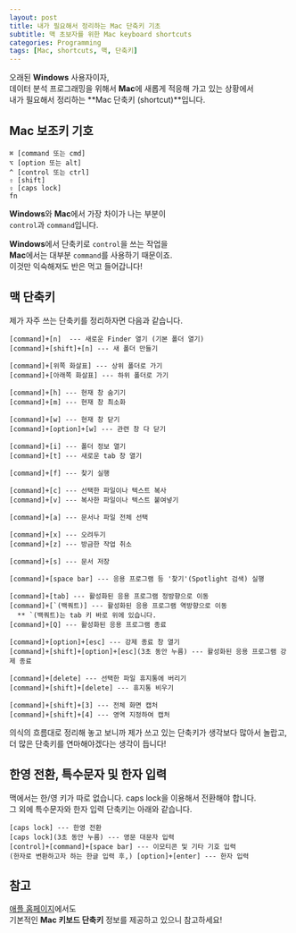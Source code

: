```yaml
---
layout: post
title: 내가 필요해서 정리하는 Mac 단축키 기초
subtitle: 맥 초보자를 위한 Mac keyboard shortcuts 
categories: Programming
tags: [Mac, shortcuts, 맥, 단축키]
---
```




오래된 **Windows** 사용자이자,  
데이터 분석 프로그래밍을 위해서 **Mac**에 새롭게 적응해 가고 있는 상황에서  
내가 필요해서 정리하는 **Mac 단축키 (shortcut)**입니다.  


## Mac 보조키 기호
```
⌘ [command 또는 cmd]  
⌥ [option 또는 alt]  
^ [control 또는 ctrl]
⇧ [shift]
⇪ [caps lock]
fn 
```


**Windows**와 **Mac**에서 가장 차이가 나는 부분이  
`control`과 `command`입니다.  

**Windows**에서 단축키로 `control`을 쓰는 작업을  
**Mac**에서는 대부분 `command`를 사용하기 때문이죠.  
이것만 익숙해져도 반은 먹고 들어갑니다!  


## 맥 단축키

제가 자주 쓰는 단축키를 정리하자면 다음과 같습니다.  

```
[command]+[n]  --- 새로운 Finder 열기 (기본 폴더 열기)
[command]+[shift]+[n] --- 새 폴더 만들기 

[command]+[위쪽 화살표] --- 상위 폴더로 가기 
[command]+[아래쪽 화살표] --- 하위 폴더로 가기 

[command]+[h] --- 현재 창 숨기기 
[command]+[m] --- 현재 창 최소화 

[command]+[w] --- 현재 창 닫기
[command]+[option]+[w] --- 관련 창 다 닫기 

[command]+[i] --- 폴더 정보 열기 
[command]+[t] --- 새로운 tab 창 열기  

[command]+[f] --- 찾기 실행

[command]+[c] --- 선택한 파일이나 텍스트 복사 
[command]+[v] --- 복사한 파일이나 텍스트 붙여넣기 

[command]+[a] --- 문서나 파일 전체 선택 

[command]+[x] --- 오려두기 
[command]+[z] --- 방금한 작업 취소 

[command]+[s] --- 문서 저장 

[command]+[space bar] --- 응용 프로그램 등 '찾기'(Spotlight 검색) 실행 

[command]+[tab] --- 활성화된 응용 프로그램 정방향으로 이동 
[command]+[`(백쿼트)] --- 활성화된 응용 프로그램 역방향으로 이동 
  ** `(백쿼트)는 tab 키 바로 위에 있습니다. 
[command]+[Q] --- 활성화된 응용 프로그램 종료 

[command]+[option]+[esc] --- 강제 종료 창 열기 
[command]+[shift]+[option]+[esc](3초 동안 누름) --- 활성화된 응용 프로그램 강제 종료 

[command]+[delete] --- 선택한 파일 휴지통에 버리기 
[command]+[shift]+[delete] --- 휴지통 비우기 

[command]+[shift]+[3] --- 전체 화면 캡처
[command]+[shift]+[4] --- 영역 지정하여 캡처 

```


의식의 흐름대로 정리해 놓고 보니까 제가 쓰고 있는 단축키가 생각보다 많아서 놀랍고,  
더 많은 단축키를 연마해야겠다는 생각이 듭니다!  



## 한영 전환, 특수문자 및 한자 입력 

맥에서는 한/영 키가 따로 없습니다. caps lock을 이용해서 전환해야 합니다.  
그 외에 특수문자와 한자 입력 단축키는 아래와 같습니다.  

```
[caps lock] --- 한영 전환
[caps lock](3초 동안 누름) --- 영문 대문자 입력  
[control]+[command]+[space bar] --- 이모티콘 및 기타 기호 입력 
(한자로 변환하고자 하는 한글 입력 후,) [option]+[enter] --- 한자 입력 
```




## 참고

[애플 홈페이지](https://support.apple.com/ko-kr/HT201236)에서도  
기본적인 **Mac 키보드 단축키** 정보를 제공하고 있으니 참고하세요!  


